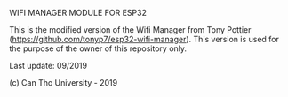 WIFI MANAGER MODULE FOR ESP32

This is the modified version of the Wifi Manager from Tony Pottier (https://github.com/tonyp7/esp32-wifi-manager). 
This version is used for the purpose of the owner of this repository only.

Last update: 09/2019

(c) Can Tho University - 2019
